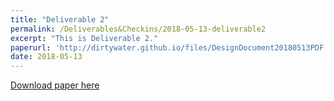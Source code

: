 ```yaml
---
title: "Deliverable 2"
permalink: /Deliverables&Checkins/2018-05-13-deliverable2
excerpt: "This is Deliverable 2."
paperurl: 'http://dirtywater.github.io/files/DesignDocument20180513PDF.pdf'
date: 2018-05-13
---
```


[Download paper here](http://dirtywater.github.io/files/DesignDocument20180513PDF.pdf)

